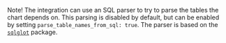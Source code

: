 Note! The integration can use an SQL parser to try to parse the tables the chart depends on. This parsing is disabled by default,
but can be enabled by setting `parse_table_names_from_sql: true`. The parser is based on the [`sqlglot`](https://pypi.org/project/sqlglot/) package.
